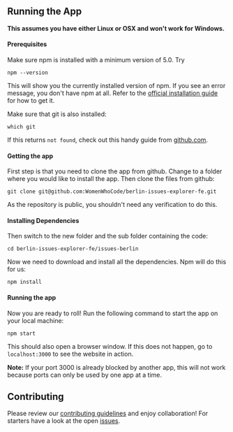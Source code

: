 ## Running the App

**This assumes you have either Linux or OSX and won't work for Windows.**

#### Prerequisites

Make sure npm is installed with a minimum version of 5.0.
Try
```
npm --version
```
This will show you the currently installed version of npm.
If you see an error message, you don't have npm at all. Refer to the [official installation guide](https://docs.npmjs.com/getting-started/installing-node) for how to get it.

Make sure that git is also installed:
```
which git
```
If this returns `not found`, check out this handy guide from [github.com](https://help.github.com/articles/set-up-git/).

#### Getting the app

First step is that you need to clone the app from github.
Change to a folder where you would like to install the app.
Then clone the files from github:
```
git clone git@github.com:WomenWhoCode/berlin-issues-explorer-fe.git
```

As the repository is public, you shouldn't need any verification to do this.

#### Installing Dependencies

Then switch to the new folder and the sub folder containing the code:
```
cd berlin-issues-explorer-fe/issues-berlin
```

Now we need to download and install all the dependencies. Npm will do this for us:
```
npm install
```

#### Running the app

Now you are ready to roll!
Run the following command to start the app on your local machine:
```
npm start
```
This should also open a browser window. If this does not happen, go to `localhost:3000` to see the website in action.

**Note:**
If your port 3000 is already blocked by another app, this will not work because ports can only be used by one app at a time.


## Contributing

Please review our [contributing guidelines](https://github.com/WomenWhoCode/berlin-issues-explorer-fe/blob/master/CONTRIBUTING.md) and enjoy collaboration!
For starters have a look at the open [issues](https://github.com/WomenWhoCode/berlin-issues-explorer-fe/issues).


